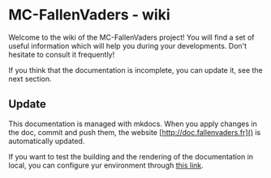 # MC-FallenVaders - wiki

Welcome to the wiki of the MC-FallenVaders project! You will find a set of useful
information which will help you during your developments. Don't hesitate to consult
it frequently!

If you think that the documentation is incomplete, you can update it, see the next
section.

## Update

This documentation is managed with mkdocs. When you apply changes in the doc,
commit and push them, the website [http://doc.fallenvaders.fr]() is automatically
updated.

If you want to test the building and the rendering of the documentation in local,
you can configure yur environment through [this link](https://www.mkdocs.org/getting-started/).
